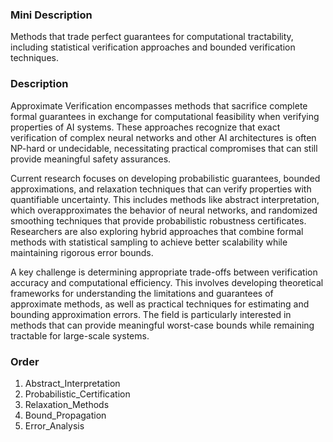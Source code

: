 ### Mini Description

Methods that trade perfect guarantees for computational tractability, including statistical verification approaches and bounded verification techniques.

### Description

Approximate Verification encompasses methods that sacrifice complete formal guarantees in exchange for computational feasibility when verifying properties of AI systems. These approaches recognize that exact verification of complex neural networks and other AI architectures is often NP-hard or undecidable, necessitating practical compromises that can still provide meaningful safety assurances.

Current research focuses on developing probabilistic guarantees, bounded approximations, and relaxation techniques that can verify properties with quantifiable uncertainty. This includes methods like abstract interpretation, which overapproximates the behavior of neural networks, and randomized smoothing techniques that provide probabilistic robustness certificates. Researchers are also exploring hybrid approaches that combine formal methods with statistical sampling to achieve better scalability while maintaining rigorous error bounds.

A key challenge is determining appropriate trade-offs between verification accuracy and computational efficiency. This involves developing theoretical frameworks for understanding the limitations and guarantees of approximate methods, as well as practical techniques for estimating and bounding approximation errors. The field is particularly interested in methods that can provide meaningful worst-case bounds while remaining tractable for large-scale systems.

### Order

1. Abstract_Interpretation
2. Probabilistic_Certification
3. Relaxation_Methods
4. Bound_Propagation
5. Error_Analysis
